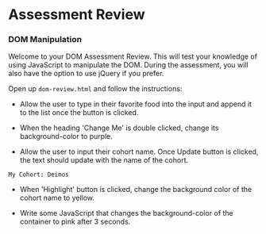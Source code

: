 # Assessment Review
### DOM Manipulation

Welcome to your DOM Assessment Review. This will test your knowledge of using
 JavaScript to manipulate the DOM. During the assessment, you will also have 
 the option to use jQuery if you prefer. 
 
 Open up `dom-review.html` and follow the instructions:
 
 - Allow the user to type in their favorite food into the input and append it
  to the list once the button is clicked.
 
 - When the heading 'Change Me' is double clicked, change its 
 background-color to purple.
 
- Allow the user to input their cohort name. Once Update button is clicked, 
the text should update with the name of the cohort.

```$xslt
My Cohort: Deimos
```

- When 'Highlight' button is clicked, change the background color of the 
cohort name to yellow.

- Write some JavaScript that changes the background-color of the container to
 pink after 3 seconds.